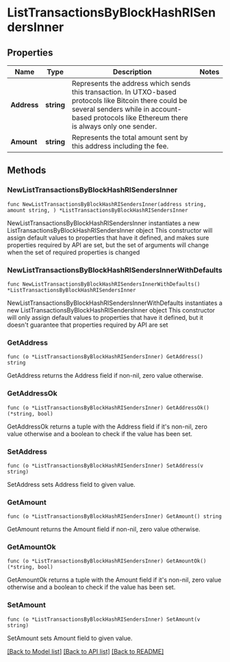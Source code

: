 # ListTransactionsByBlockHashRISendersInner

## Properties

Name | Type | Description | Notes
------------ | ------------- | ------------- | -------------
**Address** | **string** | Represents the address which sends this transaction. In UTXO-based protocols like Bitcoin there could be several senders while in account-based protocols like Ethereum there is always only one sender. | 
**Amount** | **string** | Represents the total amount sent by this address including the fee. | 

## Methods

### NewListTransactionsByBlockHashRISendersInner

`func NewListTransactionsByBlockHashRISendersInner(address string, amount string, ) *ListTransactionsByBlockHashRISendersInner`

NewListTransactionsByBlockHashRISendersInner instantiates a new ListTransactionsByBlockHashRISendersInner object
This constructor will assign default values to properties that have it defined,
and makes sure properties required by API are set, but the set of arguments
will change when the set of required properties is changed

### NewListTransactionsByBlockHashRISendersInnerWithDefaults

`func NewListTransactionsByBlockHashRISendersInnerWithDefaults() *ListTransactionsByBlockHashRISendersInner`

NewListTransactionsByBlockHashRISendersInnerWithDefaults instantiates a new ListTransactionsByBlockHashRISendersInner object
This constructor will only assign default values to properties that have it defined,
but it doesn't guarantee that properties required by API are set

### GetAddress

`func (o *ListTransactionsByBlockHashRISendersInner) GetAddress() string`

GetAddress returns the Address field if non-nil, zero value otherwise.

### GetAddressOk

`func (o *ListTransactionsByBlockHashRISendersInner) GetAddressOk() (*string, bool)`

GetAddressOk returns a tuple with the Address field if it's non-nil, zero value otherwise
and a boolean to check if the value has been set.

### SetAddress

`func (o *ListTransactionsByBlockHashRISendersInner) SetAddress(v string)`

SetAddress sets Address field to given value.


### GetAmount

`func (o *ListTransactionsByBlockHashRISendersInner) GetAmount() string`

GetAmount returns the Amount field if non-nil, zero value otherwise.

### GetAmountOk

`func (o *ListTransactionsByBlockHashRISendersInner) GetAmountOk() (*string, bool)`

GetAmountOk returns a tuple with the Amount field if it's non-nil, zero value otherwise
and a boolean to check if the value has been set.

### SetAmount

`func (o *ListTransactionsByBlockHashRISendersInner) SetAmount(v string)`

SetAmount sets Amount field to given value.



[[Back to Model list]](../README.md#documentation-for-models) [[Back to API list]](../README.md#documentation-for-api-endpoints) [[Back to README]](../README.md)


